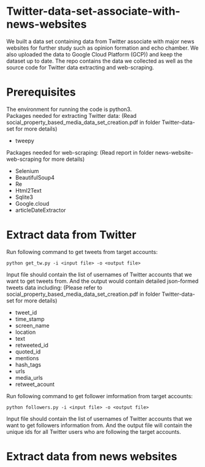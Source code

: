 # Twitter-data-set-associate-with-news-websites
We built a data set containing data from Twitter associate with major news websites for further study such as opinion formation and echo chamber. We also uploaded the data to Google Cloud Platform (GCP)) and keep the dataset up to date. The repo contains the data we collected as well as the source code for Twitter data extracting and web-scraping.

# Prerequisites
The environment for running the code is python3.\
Packages needed for extracting Twitter data: (Read social_property_based_media_data_set_creation.pdf in folder Twitter-data-set for more details)
- tweepy

Packages needed for web-scraping: (Read report in folder news-website-web-scraping for more details)
- Selenium
- BeautifulSoup4
- Re
- Html2Text
- Sqlite3
- Google.cloud
- articleDateExtractor

# Extract data from Twitter
Run following command to get tweets from target accounts:
```
python get_tw.py -i <input file> -o <output file>
```
Input file should contain the list of usernames of Twitter accounts that we want to get tweets from. And the output would contain detailed json-formed tweets data including: (Please refer to social_property_based_media_data_set_creation.pdf in folder Twitter-data-set for more details)
- tweet_id
- time_stamp
- screen_name
- location
- text
- retweeted_id
- quoted_id
- mentions
- hash_tags
- urls
- media_urls
- retweet_acount

Run following command to get follower imformation from target accounts:
```
python followers.py -i <input file> -o <output file>
```
Input file should contain the list of usernames of Twitter accounts that we want to get followers information from. And the output file will contain the unique ids for all Twitter users who are following the target accounts.

# Extract data from news websites
